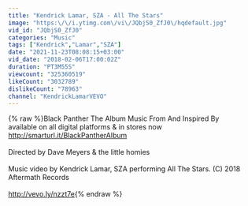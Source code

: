 ```yaml
---
title: "Kendrick Lamar, SZA - All The Stars"
image: "https:\/\/i.ytimg.com\/vi\/JQbjS0_ZfJ0\/hqdefault.jpg"
vid_id: "JQbjS0_ZfJ0"
categories: "Music"
tags: ["Kendrick","Lamar","SZA"]
date: "2021-11-23T08:08:15+03:00"
vid_date: "2018-02-06T17:00:02Z"
duration: "PT3M55S"
viewcount: "325360519"
likeCount: "3032789"
dislikeCount: "78963"
channel: "KendrickLamarVEVO"
---
```

{% raw %}Black Panther The Album Music From And Inspired By <br />available on all digital platforms &amp; in stores now <a rel="nofollow" target="blank" href="http://smarturl.it/BlackPantherAlbum">http://smarturl.it/BlackPantherAlbum</a><br /><br />Directed by Dave Meyers &amp; the little homies<br /><br />Music video by Kendrick Lamar, SZA performing All The Stars. (C) 2018 Aftermath Records<br /><br /><a rel="nofollow" target="blank" href="http://vevo.ly/nzzt7e">http://vevo.ly/nzzt7e</a>{% endraw %}
